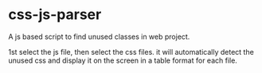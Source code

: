 # css-js-parser
A js based script to find unused classes in web project.

1st select the js file, then select the css files. it will automatically detect the unused css and display it on the screen in a table format for each file.